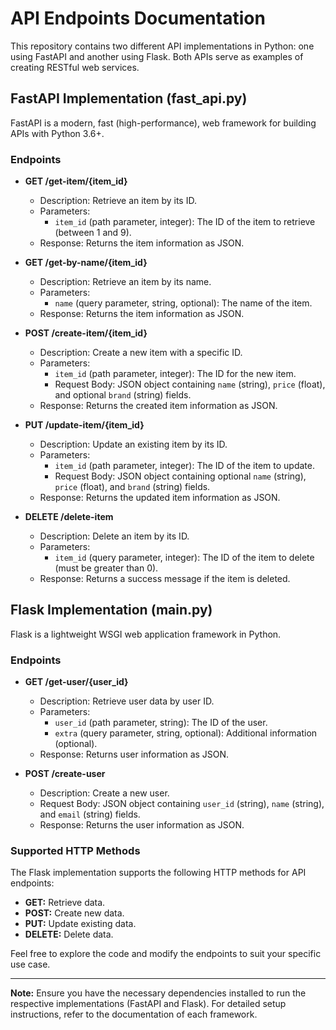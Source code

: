 # API Endpoints Documentation

This repository contains two different API implementations in Python: one using FastAPI and another using Flask. Both APIs serve as examples of creating RESTful web services.

## FastAPI Implementation (fast_api.py)

FastAPI is a modern, fast (high-performance), web framework for building APIs with Python 3.6+.

### Endpoints

- **GET /get-item/{item_id}**
  - Description: Retrieve an item by its ID.
  - Parameters:
    - `item_id` (path parameter, integer): The ID of the item to retrieve (between 1 and 9).
  - Response: Returns the item information as JSON.

- **GET /get-by-name/{item_id}**
  - Description: Retrieve an item by its name.
  - Parameters:
    - `name` (query parameter, string, optional): The name of the item.
  - Response: Returns the item information as JSON.

- **POST /create-item/{item_id}**
  - Description: Create a new item with a specific ID.
  - Parameters:
    - `item_id` (path parameter, integer): The ID for the new item.
    - Request Body: JSON object containing `name` (string), `price` (float), and optional `brand` (string) fields.
  - Response: Returns the created item information as JSON.

- **PUT /update-item/{item_id}**
  - Description: Update an existing item by its ID.
  - Parameters:
    - `item_id` (path parameter, integer): The ID of the item to update.
    - Request Body: JSON object containing optional `name` (string), `price` (float), and `brand` (string) fields.
  - Response: Returns the updated item information as JSON.

- **DELETE /delete-item**
  - Description: Delete an item by its ID.
  - Parameters:
    - `item_id` (query parameter, integer): The ID of the item to delete (must be greater than 0).
  - Response: Returns a success message if the item is deleted.

## Flask Implementation (main.py)

Flask is a lightweight WSGI web application framework in Python.

### Endpoints

- **GET /get-user/{user_id}**
  - Description: Retrieve user data by user ID.
  - Parameters:
    - `user_id` (path parameter, string): The ID of the user.
    - `extra` (query parameter, string, optional): Additional information (optional).
  - Response: Returns user information as JSON.

- **POST /create-user**
  - Description: Create a new user.
  - Request Body: JSON object containing `user_id` (string), `name` (string), and `email` (string) fields.
  - Response: Returns the user information as JSON.

### Supported HTTP Methods

The Flask implementation supports the following HTTP methods for API endpoints:
- **GET:** Retrieve data.
- **POST:** Create new data.
- **PUT:** Update existing data.
- **DELETE:** Delete data.

Feel free to explore the code and modify the endpoints to suit your specific use case.

---

**Note:** Ensure you have the necessary dependencies installed to run the respective implementations (FastAPI and Flask). For detailed setup instructions, refer to the documentation of each framework.
